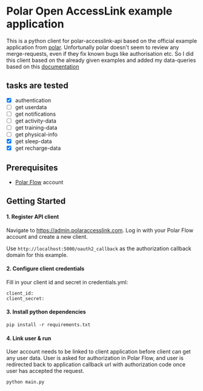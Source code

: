 # Polar Open AccessLink example application

This is a python client for polar-accesslink-api based on the official example application from [polar](https://github.com/polarofficial/accesslink-example-python).
Unfortunally polar doesn't seem to review any merge-requests, even if they fix known bugs like authorisation etc. So I did this client based on the already given examples and added my data-queries based on this [documentation](https://www.polar.com/accesslink-api/#polar-accesslink-api)

## tasks are tested

- [x] authentication
- [ ] get userdata
- [ ] get notifications
- [ ] get activity-data
- [ ] get training-data
- [ ] get physical-info
- [x] get sleep-data
- [x] get recharge-data

## Prerequisites

* [Polar Flow](https://flow.polar.com) account

## Getting Started

#### 1. Register API client 
 
Navigate to https://admin.polaraccesslink.com. Log in with your Polar Flow account and create a new client.

Use `http://localhost:5000/oauth2_callback` as the authorization callback domain for this example.
  
#### 2. Configure client credentials

Fill in your client id and secret in credentials.yml:

```
client_id: 
client_secret: 
```
  
#### 3. Install python dependencies

```
pip install -r requirements.txt
```

#### 4. Link user & run

User account needs to be linked to client application before client can get any user data. User is asked for authorization 
in Polar Flow, and user is redirected back to application callback url with authorization code once user has accepted the request.
   
```
python main.py
```
